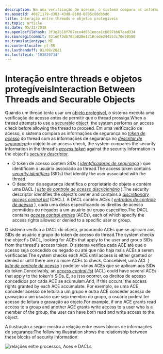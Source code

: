 ```yaml
---
description: Em uma verificação de acesso, o sistema compara as informações de segurança no token de acesso de threads com relação às informações de segurança no descritor de segurança de objetos.
ms.assetid: 40871179-d383-43d0-810d-0805c88dbbd6
title: Interação entre threads e objetos protegíveis
ms.topic: article
ms.date: 05/31/2018
ms.openlocfilehash: 3f3e2b18f707ece4d651eeca1c6897bb67aad334
ms.sourcegitcommit: 831e8f3db78ab820e1710cede244553c70e50500
ms.translationtype: MT
ms.contentlocale: pt-BR
ms.lasthandoff: 01/08/2021
ms.locfileid: "103829734"
---
```

# <a name="interaction-between-threads-and-securable-objects"></a><span data-ttu-id="8a2e6-103">Interação entre threads e objetos protegíveis</span><span class="sxs-lookup"><span data-stu-id="8a2e6-103">Interaction Between Threads and Securable Objects</span></span>

<span data-ttu-id="8a2e6-104">Quando um thread tenta usar um [objeto protegível](securable-objects.md), o sistema executa uma verificação de acesso antes de permitir que o thread prossiga.</span><span class="sxs-lookup"><span data-stu-id="8a2e6-104">When a thread attempts to use a [securable object](securable-objects.md), the system performs an access check before allowing the thread to proceed.</span></span> <span data-ttu-id="8a2e6-105">Em uma verificação de acesso, o sistema compara as informações de segurança no [*token de acesso*](/windows/desktop/SecGloss/a-gly) do thread com as informações de segurança no [*descritor de segurança*](/windows/desktop/SecGloss/s-gly)do objeto.</span><span class="sxs-lookup"><span data-stu-id="8a2e6-105">In an access check, the system compares the security information in the thread's [*access token*](/windows/desktop/SecGloss/a-gly) against the security information in the object's [*security descriptor*](/windows/desktop/SecGloss/s-gly).</span></span>

-   <span data-ttu-id="8a2e6-106">O token de acesso contém SIDs ( [*identificadores de segurança*](/windows/desktop/SecGloss/s-gly) ) que identificam o usuário associado ao thread.</span><span class="sxs-lookup"><span data-stu-id="8a2e6-106">The access token contains [*security identifiers*](/windows/desktop/SecGloss/s-gly) (SIDs) that identify the user associated with the thread.</span></span>
-   <span data-ttu-id="8a2e6-107">O descritor de segurança identifica o proprietário do objeto e contém uma DACL ( [*lista de controle de acesso discricionário*](/windows/desktop/SecGloss/d-gly) ).</span><span class="sxs-lookup"><span data-stu-id="8a2e6-107">The security descriptor identifies the object's owner and contains a [*discretionary access control list*](/windows/desktop/SecGloss/d-gly) (DACL).</span></span> <span data-ttu-id="8a2e6-108">A DACL contém ACEs ( [*entradas de controle de acesso*](/windows/desktop/SecGloss/a-gly) ), cada uma delas especificando os direitos de acesso permitidos ou negados a um usuário ou grupo específico.</span><span class="sxs-lookup"><span data-stu-id="8a2e6-108">The DACL contains [*access control entries*](/windows/desktop/SecGloss/a-gly) (ACEs), each of which specify the access rights allowed or denied to a specific user or group.</span></span>

<span data-ttu-id="8a2e6-109">O sistema verifica a DACL do objeto, procurando ACEs que se aplicam aos SIDs de usuário e grupo do token de acesso do thread.</span><span class="sxs-lookup"><span data-stu-id="8a2e6-109">The system checks the object's DACL, looking for ACEs that apply to the user and group SIDs from the thread's access token.</span></span> <span data-ttu-id="8a2e6-110">O sistema verifica cada ACE até que o acesso seja concedido ou negado ou até que não haja mais ACEs a serem verificadas.</span><span class="sxs-lookup"><span data-stu-id="8a2e6-110">The system checks each ACE until access is either granted or denied or until there are no more ACEs to check.</span></span> <span data-ttu-id="8a2e6-111">Concebível, uma ACL ( [*lista de controle de acesso*](/windows/desktop/SecGloss/a-gly) ) pode ter várias ACEs que se aplicam aos SIDs do token.</span><span class="sxs-lookup"><span data-stu-id="8a2e6-111">Conceivably, an [*access control list*](/windows/desktop/SecGloss/a-gly) (ACL) could have several ACEs that apply to the token's SIDs.</span></span> <span data-ttu-id="8a2e6-112">E, se isso ocorrer, os direitos de acesso concedidos por cada ACE se acumulam.</span><span class="sxs-lookup"><span data-stu-id="8a2e6-112">And, if this occurs, the access rights granted by each ACE accumulate.</span></span> <span data-ttu-id="8a2e6-113">Por exemplo, se uma ACE conceder acesso de leitura a um grupo e outra ACE conceder acesso de gravação a um usuário que seja membro do grupo, o usuário poderá ter acesso de leitura e gravação ao objeto.</span><span class="sxs-lookup"><span data-stu-id="8a2e6-113">For example, if one ACE grants read access to a group and another ACE grants write access to a user who is a member of the group, the user can have both read and write access to the object.</span></span>

<span data-ttu-id="8a2e6-114">A ilustração a seguir mostra a relação entre esses blocos de informações de segurança:</span><span class="sxs-lookup"><span data-stu-id="8a2e6-114">The following illustration shows the relationship between these blocks of security information:</span></span>

![relações entre processos, Aces e DACLs](images/cssec-02.png)

 

 
